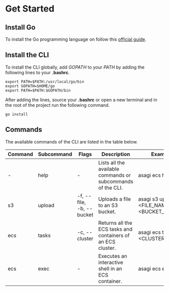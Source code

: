 # Get Started

## Install Go

To install the Go programming language on follow this [official guide](https://go.dev/doc/install).

## Install the CLI

To install the CLI globally, add *GOPATH* to your *PATH* by adding the following lines to your **.bashrc**.

```
export PATH=$PATH:/usr/local/go/bin
export GOPATH=$HOME/go
export PATH=$PATH:$GOPATH/bin
```

After adding the lines, source your **.bashrc** or open a new terminal and in the root of the project run the following command.

```
go install
```

## Commands

The available commands of the CLI are listed in the table below.

| Command | Subcommand | Flags                             | Description                                                 | Example                                         |
| ------- | ---------- | --------------------------------- | ----------------------------------------------------------- | ----------------------------------------------- |
| -       | help       | -                                 | Lists all the available commands or subcommands of the CLI. | asagi ecs help                                  |
| s3      | upload     | -f, --file,<br />-b, --bucket | Uploads a file to an S3 bucket.                             | asagi s3 upload -f <FILE_NAME> -b <BUCKET_NAME> |
| ecs     | tasks      | -c, --cluster                     | Returns all the ECS tasks and containers of an ECS cluster. | asagi ecs tasks -c <CLUSTER_NAME>               |
| ecs     | exec       | -                                 | Executes an interactive shell in an ECS container.          | asagi ecs exec                                  |
